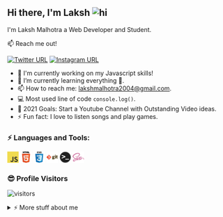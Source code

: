 ## Hi there, I'm Laksh <img src="https://user-images.githubusercontent.com/1303154/88677602-1635ba80-d120-11ea-84d8-d263ba5fc3c0.gif" width="28px" alt="hi">

I'm Laksh Malhotra a Web Developer and Student.

📫 Reach me out!

[![Twitter URL](https://img.shields.io/twitter/url?label=%40Laksh__Malhotra&style=social&url=https%3A%2F%2Ftwitter.com%2FLaksh__Malhotra)](https://twitter.com/Laksh__Malhotra)
[![Instagram URL](https://img.shields.io/twitter/url?label=%40laksh__malhotra&logo=instagram&style=social&url=https%3A%2F%2Fwww.instagram.com%2Flaksh__malhotra)](https://www.instagram.com/laksh__malhotra)

- 🔭 I'm currently working on my Javascript skills!
- 🌱 I’m currently learning everything 🤣.
- 📫 How to reach me: lakshmalhotra2004@gmail.com.
- 💻 Most used line of code `console.log()`.
- 🥅 2021 Goals: Start a Youtube Channel with Outstanding Video ideas.
- ⚡ Fun fact: I love to listen songs and play games.

### ⚡ Languages and Tools:

<img alt="Visual Studio Code" width="26px" src="https://raw.githubusercontent.com/github/explore/80688e429a7d4ef2fca1e82350fe8e3517d3494d/topics/javascript/javascript.png"><img>
<img alt="Visual Studio Code" width="26px" src="https://raw.githubusercontent.com/github/explore/80688e429a7d4ef2fca1e82350fe8e3517d3494d/topics/html/html.png"><img>
<img alt="Visual Studio Code" width="26px" src="https://raw.githubusercontent.com/github/explore/80688e429a7d4ef2fca1e82350fe8e3517d3494d/topics/css/css.png"><img>
<img alt="Visual Studio Code" width="26px" src="https://raw.githubusercontent.com/github/explore/80688e429a7d4ef2fca1e82350fe8e3517d3494d/topics/git/git.png"><img>
<img alt="Visual Studio Code" width="26px" src="https://raw.githubusercontent.com/github/explore/80688e429a7d4ef2fca1e82350fe8e3517d3494d/topics/terminal/terminal.png"><img>
<img alt="Visual Studio Code" width="26px" src="https://raw.githubusercontent.com/github/explore/80688e429a7d4ef2fca1e82350fe8e3517d3494d/topics/sass/sass.png"><img>

### 😎 Profile Visitors

![visitors](https://visitor-badge.glitch.me/badge?page_id=Laksh-Malhotra.Laksh-Malhotra)

<details>
<summary>
⚡ More stuff about me
</summary>

### ⚡ Coding Stats

<!--START_SECTION:waka-->
```text
JavaScript   9 mins          █████████████████████████   100.00 % 
```
<!--END_SECTION:waka-->

### ⚡ GitHub Stats

[![Laksh GitHub stats](https://github-readme-stats-7p41qcm8r-laksh-malhotra.vercel.app/api?username=Laksh-Malhotra&count_private=true&theme=tokyonight&hide=contribs,prs)](https://github.com/Laksh-Malhotra/github-readme-stats)

</details>

